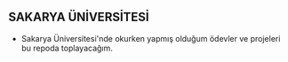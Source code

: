 ## SAKARYA ÜNİVERSİTESİ


* Sakarya Üniversitesi'nde okurken yapmış olduğum ödevler ve projeleri bu repoda toplayacağım.
